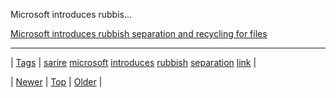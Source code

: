 <!--
title: Microsoft introduces rubbish separation and recycling for files
date: 2020-06-28T15:27:00.167Z
tags: sarire, microsoft, introduces, rubbish, separation, link
-->


Microsoft introduces rubbis...

[Microsoft introduces rubbish separation and recycling for files](http://www.der-postillon.com/2017/06/windows-nachhaltig.html?m=1)

<!--BOTTOM-POST-NAVIGATION-->
---

| [Tags](tags.md) | [sarire](tag-sarire.md) [microsoft](tag-microsoft.md) [introduces](tag-introduces.md) [rubbish](tag-rubbish.md) [separation](tag-separation.md) [link](tag-link.md) |

| [Newer](161207870299.md) | [Top](index.md) | [Older](161432234609.md) |